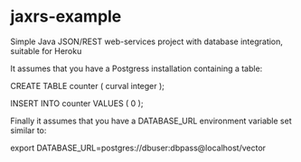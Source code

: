 jaxrs-example
=============

Simple Java JSON/REST web-services project with database integration, suitable for Heroku 

It assumes that you have a Postgress installation containing a table:

CREATE TABLE counter (
  curval integer
); 

INSERT INTO counter VALUES ( 0 );

Finally it assumes that you have a DATABASE_URL environment variable set similar to:

export DATABASE_URL=postgres://dbuser:dbpass@localhost/vector
